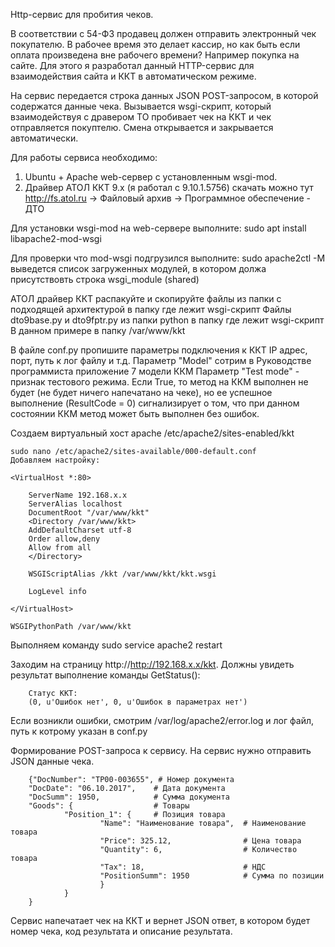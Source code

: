 Http-сервис для пробития чеков.

В соответствии с 54-ФЗ продавец должен отправить электронный чек покупателю. В рабочее время это делает кассир,
но как быть если оплата произведена вне рабочего времени? Например покупка на сайте. Для этого я разработал данный
HTTP-сервис для взаимодействия сайта и ККТ в автоматическом режиме.

На сервис передается строка данных JSON POST-запросом, в которой содержатся данные чека.
Вызывается wsgi-скрипт, который взаимодействуя с дравером ТО пробивает чек на ККТ
и чек отправляется покуптелю. Смена открывается и закрывается автоматически.

Для работы сервиса необходимо:
1.  Ubuntu + Apache web-сервер с установленным wsgi-mod.
2.  Драйвер АТОЛ ККТ 9.x (я работал с 9.10.1.5756)
        скачать можно тут http://fs.atol.ru -> Файловый архив -> Программное обеспечение - ДТО

Для установки wsgi-mod на web-сервере выполните:
    sudo apt install libapache2-mod-wsgi

Для проверки что mod-wsgi подгрузился выполните:
    sudo apache2ctl -M
выведется список загруженных модулей, в котором должа присутствовть строка wsgi_module (shared)

АТОЛ драйвер ККТ распакуйте и скопируйте файлы из папки с подходящей архитектурой в папку где лежит wsgi-скрипт
Файлы dto9base.py и dto9fptr.py из папки python в папку где лежит wsgi-скрипт
    В данном примере в папку /var/www/kkt

В файле conf.py пропишите параметры подключения к ККТ
    IP адрес, порт, путь к лог файлу и т.д.
    Параметр "Model" сотрим в Руководстве программиста приложение 7 модели ККМ
    Параметр "Test mode" - признак тестового режима. Если True, то метод на ККМ выполнен не будет (не будет ничего
    напечатано на чеке), но ее успешное выполнение (ResultCode = 0) сигнализирует о том,
    что при данном состоянии ККМ метод может быть выполнен без ошибок.

Создаем виртуальный хост apache /etc/apache2/sites-enabled/kkt

    sudo nano /etc/apache2/sites-available/000-default.conf
    Добавляем настройку:

    <VirtualHost *:80>

        ServerName 192.168.x.x
        ServerAlias localhost
        DocumentRoot "/var/www/kkt"
        <Directory /var/www/kkt>
        AddDefaultCharset utf-8
        Order allow,deny
        Allow from all
        </Directory>

        WSGIScriptAlias /kkt /var/www/kkt/kkt.wsgi

        LogLevel info

    </VirtualHost>

    WSGIPythonPath /var/www/kkt

Выполняем команду
    sudo service  apache2 restart

Заходим на страницу http://http://192.168.x.x/kkt. Должны увидеть результат выполнение команды GetStatus():
        
        Статус ККТ:
        (0, u'Ошибок нет', 0, u'Ошибок в параметрах нет')
        
Если возникли ошибки, смотрим /var/log/apache2/error.log и лог файл, путь к котрому указан в conf.py

Формирование POST-запроса к сервису.
На сервис нужно отправить JSON данные чека.

        {"DocNumber": "ТР00-003655", # Номер документа
        "DocDate": "06.10.2017",    # Дата документа
        "DocSumm": 1950,            # Сумма документа
        "Goods": {                  # Товары
                "Position_1": {     # Позиция товара
                        "Name": "Наименование товара",  # Наименование товара
                        "Price": 325.12,                # Цена товара
                        "Quantity": 6,                  # Количество товара
                        "Tax": 18,                      # НДС
                        "PositionSumm": 1950            # Сумма по позиции
                        }
                }
        }

Сервис напечатает чек на ККТ и вернет JSON ответ, в котором будет номер чека, код результата и описание результата.

